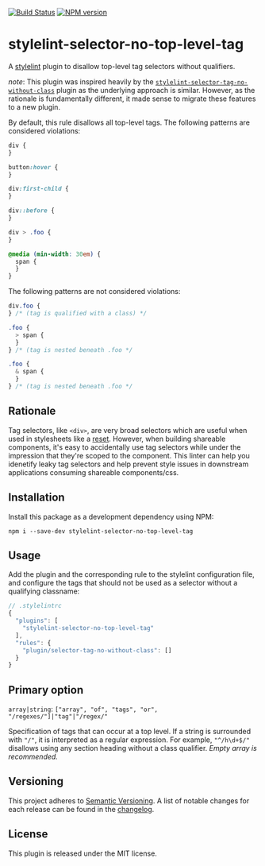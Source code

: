 [![Build Status](https://travis-ci.org/soluml/stylelint-selector-no-top-level-tag.svg?branch=master)](https://travis-ci.org/soluml/stylelint-selector-no-top-level-tag)
[![NPM version](https://img.shields.io/npm/v/stylelint-selector-no-top-level-tag.svg)](https://www.npmjs.com/package/stylelint-selector-no-top-level-tag)

# stylelint-selector-no-top-level-tag

A [stylelint](https://github.com/stylelint/stylelint) plugin to disallow top-level tag selectors without qualifiers.

_note_: This plugin was inspired heavily by the [`stylelint-selector-tag-no-without-class`](https://github.com/Moxio/stylelint-selector-tag-no-without-class) plugin as the underlying approach is similar. However, as the rationale is fundamentally different, it made sense to migrate these features to a new plugin.

By default, this rule disallows all top-level tags. The following patterns are considered violations:

```css
div {
}
```

```css
button:hover {
}
```

```css
div:first-child {
}
```

```css
div::before {
}
```

```css
div > .foo {
}
```

```css
@media (min-width: 30em) {
  span {
  }
}
```

The following patterns are not considered violations:

```css
div.foo {
} /* (tag is qualified with a class) */
```

```css
.foo {
  > span {
  }
} /* (tag is nested beneath .foo */
```

```css
.foo {
  & span {
  }
} /* (tag is nested beneath .foo */
```

## Rationale

Tag selectors, like `<div>`, are very broad selectors which are useful when used in stylesheets like a [reset](https://css-tricks.com/reboot-resets-reasoning/). However, when building shareable components, it's easy to accidentally use tag selectors while under the impression that they're scoped to the component. This linter can help you idenetify leaky tag selectors and help prevent style issues in downstream applications consuming shareable components/css.

## Installation

Install this package as a development dependency using NPM:

```
npm i --save-dev stylelint-selector-no-top-level-tag
```

## Usage

Add the plugin and the corresponding rule to the stylelint configuration file, and configure the tags that should not be used as a selector without a qualifying classname:

```js
// .stylelintrc
{
  "plugins": [
    "stylelint-selector-no-top-level-tag"
  ],
  "rules": {
    "plugin/selector-tag-no-without-class": []
  }
}
```

## Primary option

`array|string`: `["array", "of", "tags", "or", "/regexes/"]|"tag"|"/regex/"`

Specification of tags that can occur at a top level. If a string is surrounded with `"/"`, it is interpreted as a regular expression. For example, `"^/h\d+$/"` disallows using any section heading without a class qualifier. _Empty array is recommended._

## Versioning

This project adheres to [Semantic Versioning](http://semver.org/). A list of notable changes for each release can be found in the [changelog](CHANGELOG.md).

## License

This plugin is released under the MIT license.
